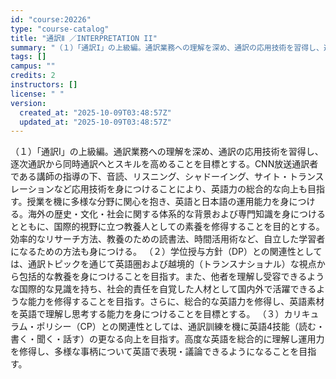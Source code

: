 ```yaml
---
id: "course:20226"
type: "course-catalog"
title: "通訳Ⅱ ／INTERPRETATION II"
summary: "（１）「通訳I」の上級編。通訳業務への理解を深め、通訳の応用技術を習得し、逐次通訳から同時通訳へとスキルを高めることを目標とする。CNN放送通訳者である講師の指導の下、音読、リスニング、シャドーイング、サイト・トランスレーションなど応用技術…"
tags: []
campus: ""
credits: 2
instructors: []
license: " "
version:
  created_at: "2025-10-09T03:48:57Z"
  updated_at: "2025-10-09T03:48:57Z"
---
```


（１）「通訳I」の上級編。通訳業務への理解を深め、通訳の応用技術を習得し、逐次通訳から同時通訳へとスキルを高めることを目標とする。CNN放送通訳者である講師の指導の下、音読、リスニング、シャドーイング、サイト・トランスレーションなど応用技術を身につけることにより、英語力の総合的な向上も目指す。授業を機に多様な分野に関心を抱き、英語と日本語の運用能力を身につける。海外の歴史・文化・社会に関する体系的な背景および専門知識を身につけるとともに、国際的視野に立つ教養人としての素養を修得することを目的とする。効率的なリサーチ方法、教養のための読書法、時間活用術など、自立した学習者になるための方法も身につける。 （２）学位授与方針（DP）との関連性としては、通訳トピックを通じて英語圏および越境的（トランスナショナル）な視点から包括的な教養を身につけることを目指す。また、他者を理解し受容できるような国際的な見識を持ち、社会的責任を自覚した人材として国内外で活躍できるような能力を修得することを目指す。さらに、総合的な英語力を修得し、英語素材を英語で理解し思考する能力を身につけることを目標とする。 （３）カリキュラム・ポリシー（CP）との関連性としては、通訳訓練を機に英語4技能（読む・書く・聞く・話す）の更なる向上を目指す。高度な英語を総合的に理解し運用力を修得し、多様な事柄について英語で表現・議論できるようになることを目指す。
